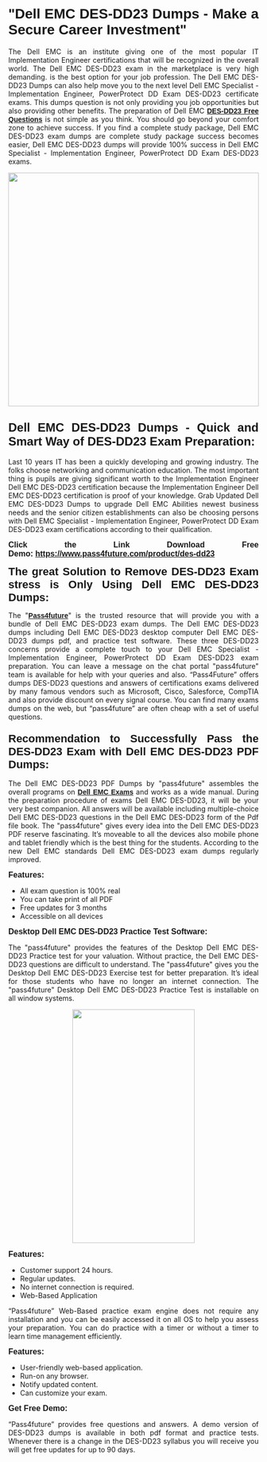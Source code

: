 
<h1 style="text-align: justify;"><span style="font-family:Tahoma,Geneva,sans-serif;"><strong>"Dell EMC DES-DD23 Dumps - Make a Secure Career Investment"</strong></span></h1>

<p style="text-align: justify;">The Dell EMC is an institute giving one of the most popular IT Implementation Engineer certifications that will be recognized in the overall world. The Dell EMC DES-DD23 exam in the marketplace is very high demanding. is the best option for your job profession. The Dell EMC DES-DD23 Dumps can also help move you to the next level Dell EMC Specialist - Implementation Engineer, PowerProtect DD Exam DES-DD23 certificate exams. This dumps question is not only providing you job opportunities but also providing other benefits. The preparation of Dell EMC <span style="font-family:Tahoma,Geneva,sans-serif;"><strong><a href="https://www.pass4future.com/questions/dell-emc/des-dd23">DES-DD23 Free Questions</a></strong></span> is not simple as you think. You should go beyond your comfort zone to achieve success. If you find a complete study package, Dell EMC DES-DD23 exam dumps are complete study package success becomes easier, Dell EMC DES-DD23 dumps will provide 100% success in Dell EMC Specialist - Implementation Engineer, PowerProtect DD Exam DES-DD23 exams.</p>

<p style="text-align: justify;"><a href="https://www.pass4future.com/product/des-dd23"><img alt="" src="https://lh3.googleusercontent.com/pw/AM-JKLVhEO4I138wJzOepD3laGU-R1M7eT-OTYdow6pCESip26lSeaxxzS9BVWUKuzj1e3L_MoxCfVgBEvV8ODwl1LGzlZbt6HJm3NXXplPwnYiBfuYM_eQCcVVRMaAwHdsl3AhHOZS-up7mzwmd4i4EpEGq=w1112-h625-no?authuser=0" style="width: 100%; height: 470px;" /></a></p>

<h2 style="text-align: justify;"><span style="font-size:24px;"><strong><span style="font-family:Tahoma,Geneva,sans-serif;">Dell EMC DES-DD23 Dumps - Quick and Smart Way of DES-DD23 Exam Preparation:</span></strong></span></h2>

<p style="text-align: justify;">Last 10 years IT has been a quickly developing and growing industry. The folks choose networking and communication education. The most important thing is pupils are giving significant worth to the Implementation Engineer Dell EMC DES-DD23 certification because the Implementation Engineer Dell EMC DES-DD23 certification is proof of your knowledge. Grab Updated Dell EMC DES-DD23 Dumps to upgrade Dell EMC Abilities newest business needs and the senior citizen establishments can also be choosing persons with Dell EMC Specialist - Implementation Engineer, PowerProtect DD Exam DES-DD23 exam certifications according to their qualification.</p>

<p style="text-align: justify;"><strong><span style="font-family:Lucida Sans Unicode,Lucida Grande,sans-serif;"><span style="font-size:16px;">Click the Link Download Free Demo: <a href="https://www.pass4future.com/product/des-dd23">https://www.pass4future.com/product/des-dd23</a></span></span></strong></p>

<p style="text-align: justify;"><strong><span style="font-size:22px;"><span style="font-family:Tahoma,Geneva,sans-serif;">The great Solution to Remove DES-DD23 Exam stress is Only Using Dell EMC DES-DD23 Dumps:</span></span></strong></p>

<p style="text-align: justify;">The "<span style="font-family:Lucida Sans Unicode,Lucida Grande,sans-serif;"><a href="https://www.pass4future.com/"><strong>Pass4future</strong></a></span>" is the trusted resource that will provide you with a bundle of Dell EMC DES-DD23 exam dumps. The Dell EMC DES-DD23 dumps including Dell EMC DES-DD23 desktop computer Dell EMC DES-DD23 dumps pdf, and practice test software. These three DES-DD23 concerns provide a complete touch to your Dell EMC Specialist - Implementation Engineer, PowerProtect DD Exam DES-DD23 exam preparation. You can leave a message on the chat portal "pass4future" team is available for help with your queries and also. “Pass4Future” offers dumps DES-DD23 questions and answers of certifications exams delivered by many famous vendors such as Microsoft, Cisco, Salesforce, CompTIA and also provide discount on every signal course. You can find many exams dumps on the web, but “pass4future” are often cheap with a set of useful questions.</p>

<h3 style="text-align: justify;"><span style="font-size:22px;"><strong><span style="font-family:Tahoma,Geneva,sans-serif;">Recommendation to Successfully Pass the DES-DD23 Exam with Dell EMC DES-DD23 PDF Dumps:</span></strong></span></h3>

<p style="text-align: justify;">The Dell EMC DES-DD23 PDF Dumps by "pass4future" assembles the overall programs on <span style="font-family:Lucida Sans Unicode,Lucida Grande,sans-serif;"><strong><a href="https://www.pass4future.com/dell-emc">Dell EMC Exams</a></strong></span> and works as a wide manual. During the preparation procedure of exams Dell EMC DES-DD23, it will be your very best companion. All answers will be available including multiple-choice Dell EMC DES-DD23 questions in the Dell EMC DES-DD23 form of the Pdf file book. The "pass4future" gives every idea into the Dell EMC DES-DD23 PDF reserve fascinating. It’s moveable to all the devices also mobile phone and tablet friendly which is the best thing for the students. According to the new Dell EMC standards Dell EMC DES-DD23 exam dumps regularly improved.</p>

<p style="text-align: justify;"><span style="font-family:Lucida Sans Unicode,Lucida Grande,sans-serif;"><span style="font-size:16px;"><strong>Features:</strong></span></span></p>

<ul>
	<li style="text-align: justify;">All exam question is 100% real</li>
	<li style="text-align: justify;">You can take print of all PDF</li>
	<li style="text-align: justify;">Free updates for 3 months </li>
	<li style="text-align: justify;">Accessible on all devices</li>
</ul>

<p style="text-align: justify;"><span style="font-family:Tahoma,Geneva,sans-serif;"><span style="font-size:16px;"><strong>Desktop Dell EMC DES-DD23 Practice Test Software:</strong></span></span></p>

<p style="text-align: justify;">The "pass4future" provides the features of the Desktop Dell EMC DES-DD23 Practice test for your valuation. Without practice, the Dell EMC DES-DD23 questions are difficult to understand. The "pass4future" gives you the Desktop Dell EMC DES-DD23 Exercise test for better preparation. It’s ideal for those students who have no longer an internet connection. The "pass4future" Desktop Dell EMC DES-DD23 Practice Test is installable on all window systems.</p>

<p style="text-align: center;"><a href="https://www.pass4future.com/product/des-dd23"><img alt="" src="https://lh3.googleusercontent.com/pw/AM-JKLV3yUm3jiqqIo1xIsj1VJ_UeysYexQY-pRYO0rIFl3vg11QZioN-gzffpw2AfKqFynWuvoXOreWrWS0swpr4xmOSWfwII2jvatteuqrfxiWGFBSHPiZUCoi33jqeymK5dmu-0enyX6tayRCAMHw05jv=s625-no?authuser=0" style="width: 70%; height: 470px;" /></a></p>

<p style="text-align: justify;"><span style="font-size:16px;"><span style="font-family:Lucida Sans Unicode,Lucida Grande,sans-serif;"><strong>Features:</strong></span></span></p>

<ul>
	<li style="text-align: justify;">Customer support 24 hours. </li>
	<li style="text-align: justify;">Regular updates. </li>
	<li style="text-align: justify;">No internet connection is required.</li>
	<li style="text-align: justify;">Web-Based Application</li>
</ul>

<p style="text-align: justify;">“Pass4future” Web-Based practice exam engine does not require any installation and you can be easily accessed it on all OS to help you assess your preparation. You can do practice with a timer or without a timer to learn time management efficiently.</p>

<p style="text-align: justify;"><strong><span style="font-size:16px;"><span style="font-family:Lucida Sans Unicode,Lucida Grande,sans-serif;">Features:</span></span></strong></p>

<ul>
	<li style="text-align: justify;">User-friendly web-based application.</li>
	<li style="text-align: justify;">Run-on any browser. </li>
	<li style="text-align: justify;">Notify updated content.</li>
	<li style="text-align: justify;">Can customize your exam.</li>
</ul>

<p style="text-align: justify;"><span style="font-size:16px;"><span style="font-family:Lucida Sans Unicode,Lucida Grande,sans-serif;"><strong>Get Free Demo:</strong></span></span></p>

<p style="text-align: justify;">“Pass4future” provides free questions and answers. A demo version of DES-DD23 dumps is available in both pdf format and practice tests. Whenever there is a change in the DES-DD23 syllabus you will receive you will get free updates for up to 90 days. </p>
